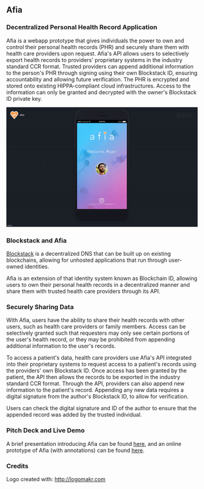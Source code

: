 ## Afia

### Decentralized Personal Health Record Application
Afia is a webapp prototype that gives individuals the power to own and control their personal health records (PHR) and securely share them with health care providers upon request. Afia's API allows users to selectively export health records to providers' proprietary systems in the industry standard CCR format. Trusted providers can append additional information to the person's PHR through signing using their own Blockstack ID, ensuring accountability and allowing future verification. The PHR is encrypted and stored onto existing HIPPA-compliant cloud infrastructures. Access to the information can only be granted and decrypted with the owner's Blockstack ID private key.

![](https://github.com/kentywang/Afia/blob/master/afia.gif)

### Blockstack and Afia
[Blockstack](https://blockstack.org/intro) is a decentralized DNS that can be built up on existing blockchains, allowing for unhosted applications that run through user-owned identities.

Afia is an extension of that identity system known as Blockchain ID, allowing users to own their personal health records in a decentralized manner and share them with trusted health care providers through its API.

### Securely Sharing Data
With Afia, users have the ability to share their health records with other users, such as health care providers or family members. Access can be selectively granted such that requesters may only see certain portions of the user's health record, or they may be prohibited from appending additional information to the user's records.

To access a patient's data, health care providers use Afia's API integrated into their proprietary systems to request access to a patient's records using the providers' own Blockstack ID. Once access has been granted by the patient, the API then allows the records to be exported in the industry standard CCR format. Through the API, providers can also append new information to the patient's record. Appending any new data requires a digital signature from the author's Blockstack ID, to allow for verification.

Users can check the digital signature and ID of the author to ensure that the appended record was added by the trusted individual.

### Pitch Deck and Live Demo
A brief presentation introducing Afia can be found [here](http://slides.com/aganita/afia#/), and an online prototype of Afia (with annotations) can be found [here](https://invis.io/PXAF8L8YJ).

### Credits
Logo created with: http://logomakr.com
